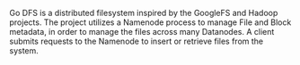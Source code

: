Go DFS is a distributed filesystem inspired by the GoogleFS and Hadoop projects. The project utilizes a Namenode process to manage File and Block metadata, in order to manage the files across many Datanodes. A client submits requests to the Namenode to insert or retrieve files from the system.



